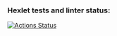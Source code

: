 ### Hexlet tests and linter status:
[![Actions Status](https://github.com/eshevelevee/python-project-lvl1/workflows/hexlet-check/badge.svg)](https://github.com/eshevelevee/python-project-lvl1/actions)